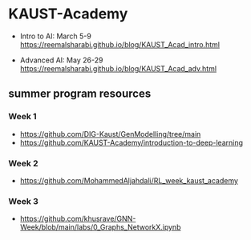 # KAUST-Academy
* Intro to AI: March 5-9
https://reemalsharabi.github.io/blog/KAUST_Acad_intro.html

* Advanced AI: May 26-29
https://reemalsharabi.github.io/blog/KAUST_Acad_adv.html

## summer program resources

### Week 1
- https://github.com/DIG-Kaust/GenModelling/tree/main
- https://github.com/KAUST-Academy/introduction-to-deep-learning

### Week 2
- https://github.com/MohammedAljahdali/RL_week_kaust_academy

### Week 3
- https://github.com/khusrave/GNN-Week/blob/main/labs/0_Graphs_NetworkX.ipynb
